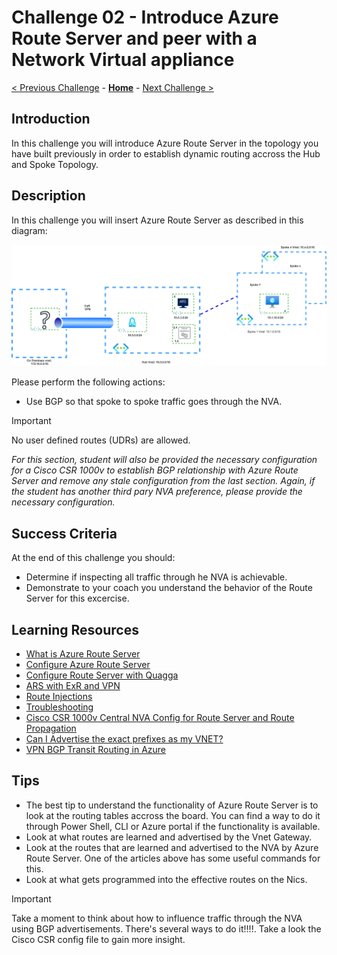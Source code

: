 # Challenge 02 -  Introduce Azure Route Server and peer with a Network Virtual appliance

[< Previous Challenge](./Challenge-01.md) - **[Home](../README.md)** - [Next Challenge >](./Challenge-03.md)

## Introduction

In this challenge you will introduce Azure Route Server in the topology you have built previously in order to establish dynamic routing accross the Hub and Spoke Topology. 


## Description

In this challenge you will insert Azure Route Server as described in this diagram:

![hubnspoke noARS](/xxx-AzureRouteServer/Student/Resources/media/azurerouteserver-challenge2.png)


Please perform the following actions:
- Use BGP so that spoke to spoke traffic goes through the NVA.  
> [!IMPORTANT]
> No user defined routes (UDRs) are allowed.

*For this section, student will also be provided the necessary configuration for a Cisco CSR 1000v to establish BGP relationship with Azure Route Server and remove any stale configuration from the last section. Again, if the student has another third pary NVA preference, please provide the necessary configuration.*

## Success Criteria

At the end of this challenge you should: 

- Determine if inspecting all traffic through he NVA is achievable.
- Demonstrate to your coach you understand the behavior of the Route Server for this excercise. 

## Learning Resources

- [What is Azure Route Server](https://docs.microsoft.com/en-us/azure/route-server/overview)
- [Configure Azure Route Server](https://docs.microsoft.com/en-us/azure/route-server/quickstart-configure-route-server-portal)
- [Configure Route Server with Quagga](https://docs.microsoft.com/en-us/azure/route-server/tutorial-configure-route-server-with-quagga)
- [ARS with ExR and VPN](https://docs.microsoft.com/en-us/azure/route-server/expressroute-vpn-support)
- [Route Injections](https://docs.microsoft.com/en-us/azure/route-server/route-injection-in-spokes)
- [Troubleshooting](https://docs.microsoft.com/en-us/azure/route-server/troubleshoot-route-server)
- [Cisco CSR 1000v Central NVA Config for Route Server and Route Propagation](./Resources/whatthehackcentralnvachallenge2.md)
- [Can I Advertise the exact prefixes as my VNET?](https://docs.microsoft.com/en-us/azure/vpn-gateway/vpn-gateway-bgp-overview#can-i-advertise-the-exact-prefixes-as-my-virtual-network-prefixes)
- [VPN BGP Transit Routing in Azure](https://docs.microsoft.com/en-us/azure/vpn-gateway/vpn-gateway-bgp-overview#does-azure-vpn-gateway-support-bgp-transit-routing)

## Tips

- The best tip to understand the functionality of Azure Route Server is to look at the routing tables accross the board. You can find a way to do it through Power Shell, CLI or Azure portal if the functionality is available.  
- Look at what routes are learned and advertised by the Vnet Gateway. 
- Look at the routes that are learned and advertised to the NVA by Azure Route Server. One of the articles above has some useful commands for this.
- Look at what gets programmed into the effective routes on the Nics.

> [!IMPORTANT]
>Take a moment to think about how to influence traffic through the NVA using BGP advertisements. There's several ways to do it!!!!. 
>Take a look the Cisco CSR config file to gain more insight. 

